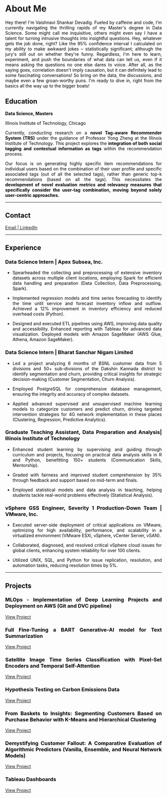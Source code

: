 # About Me
<p style="text-align:justify;color:black">Hey there! I'm Vaishnavi Shankar Devadig. Fueled by caffeine and code, I’m currently navigating the thrilling rapids of my Master's degree in Data Science. Some might call me inquisitive, others might even say I have a talent for turning intrusive thoughts into insightful questions. Hey, whatever gets the job done, right? Like the 95% confidence interval I calculated on my ability to make awkward jokes – statistically significant; although the jury's still out on whether they're funny. Regardless, I'm here to learn, experiment, and push the boundaries of what data can tell us, even if it means asking the questions no one else dares to voice. After all, as the saying goes, correlation doesn't imply causation, but it can definitely lead to some fascinating conversations! So bring on the data, the discussions, and maybe even a few groan-worthy puns. I'm ready to dive in, right from the basics all the way up to the bigger boats! </p>

<h2 style="color:black;text-align:justify">Education</h2>
<p style="text-align:justify;color:black;"><b>Data Science, Masters</b></p>

<p style="text-align:justify;color:black;">Illinois Institute of Technology, Chicago</p>

<p style="text-align:justify;color:black"> Currently, conducting research on a <b>novel Tag-aware Recommender System (TRS)</b> under the guidance of Professor Yong Zheng at the Illinois Institute of Technology. This project explores the <b>integration of both social tagging and contextual information as tags</b> within the recommendation process.</p>

<p style="text-align:justify;color:black">Our focus is on generating highly specific item recommendations for individual users based on the combination of their user profile and specific associated tags (out of all the selected tags), rather than generic top-k recommendations (based on all the tags). This necessitates the <b>development of novel evaluation metrics and relevancy measures that specifically consider the user-tag combination, moving beyond solely user-centric approaches.</b></p>


---------------------------------

<h2 style="color:black;text-align:justify">Contact</h2>
<a href="mailto:vdevadig@hawk.iit.edu">Email | </a>
<a href="https://www.linkedin.com/in/vaishnavi-shankar-devadig/">LinkedIn</a>


----------------------------------



<h2 style="color:black;text-align:justify"> Experience </h2>
<h3 style="color:black;text-align:justify"> Data Science Intern | Apex Subsea, Inc. </h3>

- <p style="text-align:justify;color:black;">Spearheaded the collecting and preprocessing of extensive inventory datasets across multiple client locations, employing Spark for efficient data handling and preparation (Data Collection, Data Preprocessing, Spark).</p>
- <p style="text-align:justify;color:black;">Implemented regression models and time series forecasting to identify the time until service and forecast inventory inflow and outflow. Achieved a 12% improvement in inventory efficiency and reduced overhead costs (Python).</p>
- <p style="text-align:justify;color:black;">Designed and executed ETL pipelines using AWS, improving data quality and accessibility. Enhanced reporting with Tableau for advanced data visualization. Deployed models with Amazon SageMaker (AWS Glue, Athena, Amazon SageMaker).</p>


<h3 style="color:black;text-align:justify"> Data Science Intern | Bharat Sanchar Nigam Limited </h3>     

- <p style="text-align:justify;color:black;">Led a project analyzing 6 months of BSNL customer data from 5 divisions and 50+ sub-divisions of the Dakshin Kannada district to identify segmentation and churn, providing critical insights for strategic decision-making (Customer Segmentation, Churn Analysis).</p>
- <p style="text-align:justify;color:black;">Employed PostgreSQL for comprehensive database management, ensuring the integrity and accuracy of complex datasets.</p>
- <p style="text-align:justify;color:black;">Applied advanced supervised and unsupervised machine learning models to categorize customers and predict churn, driving targeted intervention strategies for 4G network implementation in these places (Clustering, Regression, Predictive Analytics).</p>


<h3 style="color:black;text-align:justify"> Graduate Teaching Assistant, Data Preparation and Analysis| Illinois Institute of Technology </h3>

- <p style="text-align:justify;color:black;">Enhanced student learning by supervising and guiding through curriculum and projects, focusing on practical data analysis skills in R and Python, benefitting 150+ students (Communication Skills, Mentorship).</p>
- <p style="text-align:justify;color:black;">Graded with fairness and improved student comprehension by 35% through feedback and support based on mid-term and finals. </p>
- <p style="text-align:justify;color:black;">Employed statistical models and data analysis in teaching, helping students tackle real-world problems effectively (Statistical Analysis).</p>


<h3 style="color:black;text-align:justify"> vSphere GSS Engineer, Severity 1 Production-Down Team | VMware, Inc. </h3>

- <p style="text-align:justify;color:black;">Executed server-side deployment of critical applications on VMware, optimizing for high availability, performance, and scalability in a virtualized environment (VMware ESXi, vSphere, vCenter Server, vSAN).</p>
- <p style="text-align:justify;color:black;">Collaborated, diagnosed, and resolved critical vSphere cloud issues for global clients, enhancing system reliability for over 100 clients.</p>
- <p style="text-align:justify;color:black;">Utilized UNIX, SQL, and Python for issue replication, resolution, and automation tasks, reducing resolution times by 5%.</p>



----------------------------------
<h2 id = "Projects" style="color:black;text-align:justify"> Projects </h2>

<h3 style="color:black;text-align:justify"> MLOps - Implementation of Deep Learning Projects and Deployment on AWS (Git and DVC pipeline) </h3>


[View Project](assets/img/projects/MLOpsfin.html)


<h3 style="color:black;text-align:justify"> Full Fine-Tuning a BART Generative-AI model for Text Summarization </h3>


[View Project](assets/img/projects/FullFTfin-2.html)


<h3 style="color:black;text-align:justify"> Satellite Image Time Series Classification with Pixel-Set Encoders and Temporal Self-Attention </h3>


[View Project](assets/img/projects/psetaefin.html)


<h3 style="color:black;text-align:justify"> Hypothesis Testing on Carbon Emissions Data </h3>


[View Project](assets/img/projects/HT.html)


<h3 style="color:black;text-align:justify"> From Baskets to Insights: Segmenting Customers Based on Purchase Behavior with K-Means and Hierarchical Clustering </h3>


[View Project](assets/img/projects/segfin.html)


<h3 style="color:black;text-align:justify"> Demystifying Customer Fallout: A Comparative Evaluation of Algorithmic Predictors (Vanilla, Ensemble, and Neural Network Models) </h3>

[View Project](assets/img/projects/ChurnFin.html)


<h3 style="color:black;text-align:justify"> Tableau Dashboards </h3>

[View Project](assets/img/projects/Tableau.html)




